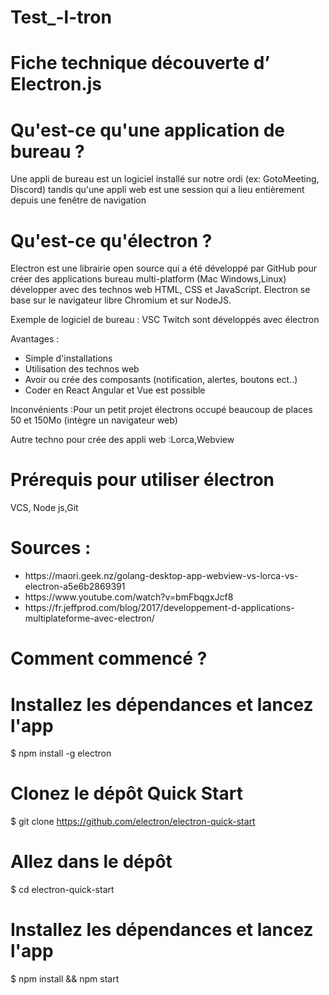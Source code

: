 # Test_-l-tron

# Fiche technique découverte d’ Electron.js

# Qu'est-ce qu'une application de bureau ?

Une appli de bureau est un logiciel installé sur notre ordi (ex: GotoMeeting, Discord) tandis qu'une appli web est une session qui a lieu entièrement depuis une fenêtre de navigation<br>

# Qu'est-ce qu'électron ?

Electron est une librairie open source qui a été développé par GitHub pour créer des applications bureau multi-platform (Mac Windows,Linux) développer avec des technos web HTML, CSS et JavaScript. Electron se base sur le navigateur libre Chromium et sur NodeJS.<br>

Exemple de logiciel de bureau : VSC Twitch sont développés avec électron<br>

Avantages :
<ul>
<li>Simple d'installations</li>
<li>Utilisation des technos web</li>
<li>Avoir ou crée des composants (notification, alertes, boutons ect..)</li>
<li>Coder en React Angular et Vue est possible</li>

</ul>


Inconvénients :Pour un petit projet électrons occupé beaucoup de places 50 et 150Mo (intègre un navigateur web)<br>

Autre techno pour crée des appli web :Lorca,Webview<br>


# Prérequis pour utiliser électron
VCS, Node js,Git
# Sources :
<ul>
<li>https://maori.geek.nz/golang-desktop-app-webview-vs-lorca-vs-electron-a5e6b2869391</li>
<li>https://www.youtube.com/watch?v=bmFbqgxJcf8</li>
<li>https://fr.jeffprod.com/blog/2017/developpement-d-applications-multiplateforme-avec-electron/</li>
</ul>

# Comment commencé ?

# Installez les dépendances et lancez l'app
$ npm install -g electron

# Clonez le dépôt Quick Start
$ git clone https://github.com/electron/electron-quick-start

# Allez dans le dépôt
$ cd electron-quick-start

# Installez les dépendances et lancez l'app
$ npm install && npm start



